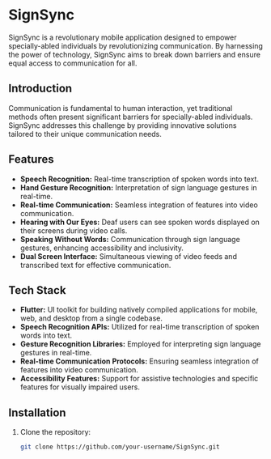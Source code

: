 # SignSync

SignSync is a revolutionary mobile application designed to empower specially-abled individuals by revolutionizing communication. By harnessing the power of technology, SignSync aims to break down barriers and ensure equal access to communication for all.

## Introduction

Communication is fundamental to human interaction, yet traditional methods often present significant barriers for specially-abled individuals. SignSync addresses this challenge by providing innovative solutions tailored to their unique communication needs.

## Features

- **Speech Recognition:** Real-time transcription of spoken words into text.
- **Hand Gesture Recognition:** Interpretation of sign language gestures in real-time.
- **Real-time Communication:** Seamless integration of features into video communication.
- **Hearing with Our Eyes:** Deaf users can see spoken words displayed on their screens during video calls.
- **Speaking Without Words:** Communication through sign language gestures, enhancing accessibility and inclusivity.
- **Dual Screen Interface:** Simultaneous viewing of video feeds and transcribed text for effective communication.

## Tech Stack

- **Flutter:** UI toolkit for building natively compiled applications for mobile, web, and desktop from a single codebase.
- **Speech Recognition APIs:** Utilized for real-time transcription of spoken words into text.
- **Gesture Recognition Libraries:** Employed for interpreting sign language gestures in real-time.
- **Real-time Communication Protocols:** Ensuring seamless integration of features into video communication.
- **Accessibility Features:** Support for assistive technologies and specific features for visually impaired users.

## Installation

1. Clone the repository:

   ```bash
   git clone https://github.com/your-username/SignSync.git

